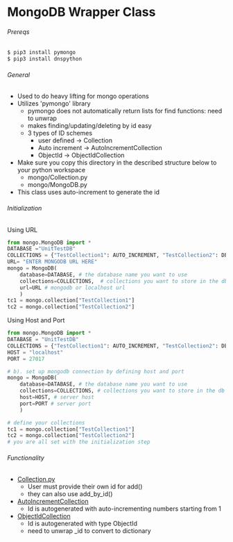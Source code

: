 # MongoDB Wrapper Class
###### Prereqs
```bash
$ pip3 install pymongo
$ pip3 install dnspython
```
###### General
- Used to do heavy lifting for mongo operations
- Utilizes 'pymongo' library
    - pymongo does not automatically return lists for find functions: need to unwrap
    - makes finding/updating/deleting by id easy
    - 3 types of ID schemes
        - user defined -> Collection
        - Auto increment -> AutoIncrementCollection
        - ObjectId -> ObjectIdCollection
- Make sure you copy this directory in the described structure below to your python workspace
    - mongo/Collection.py
    - mongo/MongoDB.py
- This class uses auto-increment to generate the id

###### Initialization
Using URL
```python
from mongo.MongoDB import *
DATABASE ="UnitTestDB"
COLLECTIONS = {"TestCollection1": AUTO_INCREMENT, "TestCollection2": DEFAULT}
URL= "ENTER MONGODB URL HERE"
mongo = MongoDB(
    database=DATABASE, # the database name you want to use 
    collections=COLLECTIONS,  # collections you want to store in the db
    url=URL # mongodb or localhost url
    )
tc1 = mongo.collection["TestCollection1"]
tc2 = mongo.collection["TestCollection2"]
```
Using Host and Port
```python
from mongo.MongoDB import *
DATABASE = "UnitTestDB"
COLLECTIONS = {"TestCollection1": AUTO_INCREMENT, "TestCollection2": DEFAULT}
HOST = "localhost"
PORT = 27017

# b). set up mongodb connection by defining host and port
mongo = MongoDB(
    database=DATABASE, # the database name you want to use  
    collections=COLLECTIONS, # collections you want to store in the db
    host=HOST, # server host
    port=PORT # server port
    )

# define your collections
tc1 = mongo.collection["TestCollection1"]
tc2 = mongo.collection["TestCollection2"]
# you are all set with the initialization step
```

###### Functionality

- [Collection.py](Collection.py)
    - User must provide their own id for add()
    - they can also use add_by_id()
- [AutoIncrementCollection](AutoIncrementCollection.py)
    - Id is autogenerated with auto-incrementing numbers starting from 1
- [ObjectIdCollection](ObjectIdCollection.py)
    - Id is autogenerated with type ObjectId
    - need to unwrap _id to convert to dictionary
     
